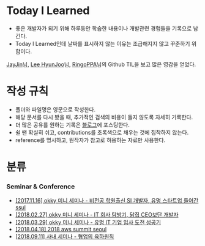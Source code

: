 # **Today I Learned**
- 좋은 개발자가 되기 위해 하루동안 학습한 내용이나 개발관련 경험들을 기록으로 남긴다.
- Today I Learned인데 날짜를 표시하지 않는 이유는 조급해지지 않고 꾸준하기 위함이다.   

[JayJin]()님, [Lee HyunJoo]()님, [RingoPPA]()님의 Github TIL을 보고 많은 영감을 얻었다.

# **작성 규칙**
- 폴더와 파일명은 영문으로 작성한다.
- 해당 문서를 다시 봤을 때, 추가적인 검색의 비용이 들지 않도록 자세히 기록한다.
- 더 많은 공유를 원하는 기록은 [블로그]()에 포스팅한다.
- 쉴 땐 확실히 쉬고, contributions를 초록색으로 채우는 것에 집착하지 않는다.
- reference를 명시하고, 원작자가 참고로 허용하는 자료만 사용한다.

# **분류**

### **Seminar & Conference**
- [[2017.11.16] okky 미니 세미나 - 비전공 학원출신 SI 개발자, 유명 스타트업 들어간 ssul]()
- [[2018.02.27] okky 미니 세미나 - IT 회사 탐방기, 닭집 CEO보단 개발자]()
- [[2018.03.29] okky 미니 세미나 - 유명 IT 기업 입사 도전 성공기]()
- [[2018.04.18] 2018 aws summit seoul]()
- [[2018.09.11] 사내 세미나 - 협업의 육하원칙]()